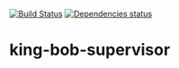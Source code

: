 [![Build Status][travisbadge img]][travisbadge]
[![Dependencies status][versioneye img]][versioneye]
# king-bob-supervisor





[travisbadge]:https://travis-ci.org/leandreck/king-bob-supervisor
[travisbadge img]:https://travis-ci.org/leandreck/king-bob-supervisor.svg?branch=master

[versioneye]:https://www.versioneye.com/user/projects/5890ffd2a23e810038c34e27
[versioneye img]:https://www.versioneye.com/user/projects/5890ffd2a23e810038c34e27/badge.svg?style=flat-square